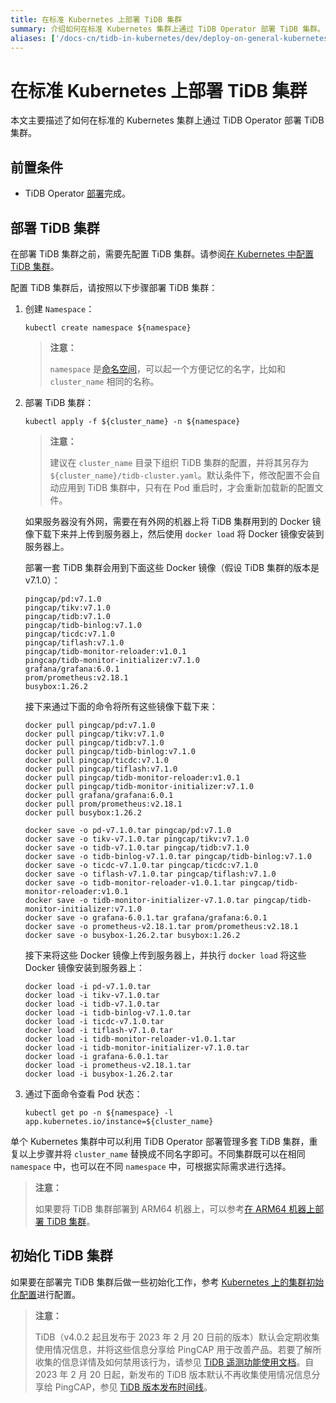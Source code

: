 ```yaml
---
title: 在标准 Kubernetes 上部署 TiDB 集群
summary: 介绍如何在标准 Kubernetes 集群上通过 TiDB Operator 部署 TiDB 集群。
aliases: ['/docs-cn/tidb-in-kubernetes/dev/deploy-on-general-kubernetes/','/zh/tidb-in-kubernetes/dev/deploy-tidb-enterprise-edition']
---
```


# 在标准 Kubernetes 上部署 TiDB 集群

本文主要描述了如何在标准的 Kubernetes 集群上通过 TiDB Operator 部署 TiDB 集群。

## 前置条件

* TiDB Operator [部署](deploy-tidb-operator.md)完成。

## 部署 TiDB 集群

在部署 TiDB 集群之前，需要先配置 TiDB 集群。请参阅[在 Kubernetes 中配置 TiDB 集群](configure-a-tidb-cluster.md)。

配置 TiDB 集群后，请按照以下步骤部署 TiDB 集群：

1. 创建 `Namespace`：

    
    ```shell
    kubectl create namespace ${namespace}
    ```

    > **注意：**
    >
    > `namespace` 是[命名空间](https://kubernetes.io/docs/concepts/overview/working-with-objects/namespaces/)，可以起一个方便记忆的名字，比如和 `cluster_name` 相同的名称。

2. 部署 TiDB 集群：

    
    ``` shell
    kubectl apply -f ${cluster_name} -n ${namespace}
    ```

    > **注意：**
    >
    > 建议在 `cluster_name` 目录下组织 TiDB 集群的配置，并将其另存为 `${cluster_name}/tidb-cluster.yaml`。默认条件下，修改配置不会自动应用到 TiDB 集群中，只有在 Pod 重启时，才会重新加载新的配置文件。

    如果服务器没有外网，需要在有外网的机器上将 TiDB 集群用到的 Docker 镜像下载下来并上传到服务器上，然后使用 `docker load` 将 Docker 镜像安装到服务器上。

    部署一套 TiDB 集群会用到下面这些 Docker 镜像（假设 TiDB 集群的版本是 v7.1.0）：

    ```shell
    pingcap/pd:v7.1.0
    pingcap/tikv:v7.1.0
    pingcap/tidb:v7.1.0
    pingcap/tidb-binlog:v7.1.0
    pingcap/ticdc:v7.1.0
    pingcap/tiflash:v7.1.0
    pingcap/tidb-monitor-reloader:v1.0.1
    pingcap/tidb-monitor-initializer:v7.1.0
    grafana/grafana:6.0.1
    prom/prometheus:v2.18.1
    busybox:1.26.2
    ```

    接下来通过下面的命令将所有这些镜像下载下来：

    
    ```shell
    docker pull pingcap/pd:v7.1.0
    docker pull pingcap/tikv:v7.1.0
    docker pull pingcap/tidb:v7.1.0
    docker pull pingcap/tidb-binlog:v7.1.0
    docker pull pingcap/ticdc:v7.1.0
    docker pull pingcap/tiflash:v7.1.0
    docker pull pingcap/tidb-monitor-reloader:v1.0.1
    docker pull pingcap/tidb-monitor-initializer:v7.1.0
    docker pull grafana/grafana:6.0.1
    docker pull prom/prometheus:v2.18.1
    docker pull busybox:1.26.2

    docker save -o pd-v7.1.0.tar pingcap/pd:v7.1.0
    docker save -o tikv-v7.1.0.tar pingcap/tikv:v7.1.0
    docker save -o tidb-v7.1.0.tar pingcap/tidb:v7.1.0
    docker save -o tidb-binlog-v7.1.0.tar pingcap/tidb-binlog:v7.1.0
    docker save -o ticdc-v7.1.0.tar pingcap/ticdc:v7.1.0
    docker save -o tiflash-v7.1.0.tar pingcap/tiflash:v7.1.0
    docker save -o tidb-monitor-reloader-v1.0.1.tar pingcap/tidb-monitor-reloader:v1.0.1
    docker save -o tidb-monitor-initializer-v7.1.0.tar pingcap/tidb-monitor-initializer:v7.1.0
    docker save -o grafana-6.0.1.tar grafana/grafana:6.0.1
    docker save -o prometheus-v2.18.1.tar prom/prometheus:v2.18.1
    docker save -o busybox-1.26.2.tar busybox:1.26.2
    ```

    接下来将这些 Docker 镜像上传到服务器上，并执行 `docker load` 将这些 Docker 镜像安装到服务器上：

    
    ```shell
    docker load -i pd-v7.1.0.tar
    docker load -i tikv-v7.1.0.tar
    docker load -i tidb-v7.1.0.tar
    docker load -i tidb-binlog-v7.1.0.tar
    docker load -i ticdc-v7.1.0.tar
    docker load -i tiflash-v7.1.0.tar
    docker load -i tidb-monitor-reloader-v1.0.1.tar
    docker load -i tidb-monitor-initializer-v7.1.0.tar
    docker load -i grafana-6.0.1.tar
    docker load -i prometheus-v2.18.1.tar
    docker load -i busybox-1.26.2.tar
    ```

3. 通过下面命令查看 Pod 状态：

    
    ``` shell
    kubectl get po -n ${namespace} -l app.kubernetes.io/instance=${cluster_name}
    ```

单个 Kubernetes 集群中可以利用 TiDB Operator 部署管理多套 TiDB 集群，重复以上步骤并将 `cluster_name` 替换成不同名字即可。不同集群既可以在相同 `namespace` 中，也可以在不同 `namespace` 中，可根据实际需求进行选择。

> **注意：**
>
> 如果要将 TiDB 集群部署到 ARM64 机器上，可以参考[在 ARM64 机器上部署 TiDB 集群](deploy-cluster-on-arm64.md)。

## 初始化 TiDB 集群

如果要在部署完 TiDB 集群后做一些初始化工作，参考 [Kubernetes 上的集群初始化配置](initialize-a-cluster.md)进行配置。

> **注意：**
>
> TiDB（v4.0.2 起且发布于 2023 年 2 月 20 日前的版本）默认会定期收集使用情况信息，并将这些信息分享给 PingCAP 用于改善产品。若要了解所收集的信息详情及如何禁用该行为，请参见 [TiDB 遥测功能使用文档](https://docs.pingcap.com/zh/tidb/stable/telemetry)。自 2023 年 2 月 20 日起，新发布的 TiDB 版本默认不再收集使用情况信息分享给 PingCAP，参见 [TiDB 版本发布时间线](https://docs.pingcap.com/zh/tidb/stable/release-timeline)。
